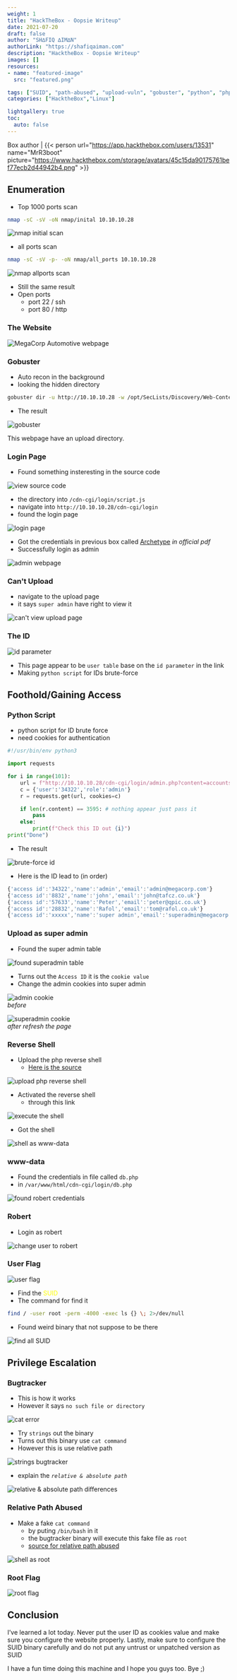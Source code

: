 ```yaml
---
weight: 1
title: "HackTheBox - Oopsie Writeup"
date: 2021-07-20
draft: false
author: "SH∆FIQ ∆IM∆N"
authorLink: "https://shafiqaiman.com"
description: "HacktheBox - Oopsie Writeup"
images: []
resources:
- name: "featured-image"
  src: "featured.png"

tags: ["SUID", "path-abused", "upload-vuln", "gobuster", "python", "php-reverse-shell"]
categories: ["HacktheBox","Linux"]

lightgallery: true
toc:
  auto: false
---
```


Box author | {{< person url="https://app.hackthebox.com/users/13531" name="MrR3boot" picture="https://www.hackthebox.com/storage/avatars/45c15da90175761bef77ecb2d44942b4.png" >}}

<!--more-->

## Enumeration

- Top 1000 ports scan

```bash
nmap -sC -sV -oN nmap/inital 10.10.10.28
```

![nmap initial scan](2.png "nmap initial scan")

- all ports scan

```bash
nmap -sC -sV -p- -oN nmap/all_ports 10.10.10.28
```

![nmap allports scan](3.png "nmap allports scan")

- Still the same result 
- Open ports
	- port 22 / ssh 
	- port 80 / http


### The Website
![MegaCorp Automotive webpage](4.png "MegaCorp Automotive webpage")

### Gobuster
- Auto recon in the background
- looking the hidden directory

```bash
gobuster dir -u http://10.10.10.28 -w /opt/SecLists/Discovery/Web-Content/raft-medium-directories.txt -o gobuster.log
```
- The result

![gobuster](5.png "gobuster")

This webpage have an upload directory.

### Login Page
- Found something insteresting in the source code


![view source code](6.png "view source code")

- the directory into `/cdn-cgi/login/script.js`
- navigate into `http://10.10.10.28/cdn-cgi/login`
- found the login page

![login page](7.png "login page")

- Got the credentials in previous box called [Archetype](https://shafiqaiman.com/posts/htb/archetype/) _in official pdf_
- Successfully login as admin

![admin webpage](8.png "admin webpage")

### Can't Upload
- navigate to the upload page
- it says `super admin` have right to view it

![can't view upload page](9.png "can't view upload page")

### The ID

![id parameter](10.png "id parameter")

- This page appear to be `user table` base on the `id parameter` in the link
- Making `python script` for IDs brute-force 

## Foothold/Gaining Access

### Python Script
- python script for ID brute force
- need cookies for authentication

```python
#!/usr/bin/env python3

import requests

for i in range(101):
    url = f"http://10.10.10.28/cdn-cgi/login/admin.php?content=accounts&id={i}"
    c = {'user':'34322','role':'admin'}
    r = requests.get(url, cookies=c)

    if len(r.content) == 3595: # nothing appear just pass it
        pass
    else:
        print(f"Check this ID out {i}")
print("Done")
```
- The result

![brute-force id](11.png "brute-force id")

- Here is the ID lead to (in order)

```javascript
{'access id':'34322','name':'admin','email':'admin@megacorp.com'}
{'access id':'8832','name':'john','email':'john@tafcz.co.uk'}
{'access id':'57633','name':'Peter','email':'peter@qpic.co.uk'}
{'access id':'28832','name':'Rafol','email':'tom@rafol.co.uk'}
{'access id':'xxxxx','name':'super admin','email':'superadmin@megacorp.com'}
```

### Upload as super admin
- Found the super admin table

![found superadmin table](12.png "found superadmin table")

- Turns out the `Access ID` it is the `cookie value`
- Change the admin cookies into super admin

![admin cookie](13.png "admin cookie") <br>_before_

![superadmin cookie](14.png "superadmin cookie") <br>_after refresh the page_

### Reverse Shell
- Upload the php reverse shell
  - [Here is the source ](https://raw.githubusercontent.com/pentestmonkey/php-reverse-shell/master/php-reverse-shell.php)

![upload php reverse shell](15.png "upload php reverse shell")

- Activated the reverse shell
  - through this link

![execute the shell](16.png "execute the shell")

- Got the shell

![shell as www-data](17.png "shell as www-data")

### www-data
- Found the credentials in file called `db.php`
- in `/var/www/html/cdn-cgi/login/db.php`

![found robert credentials](18.png "found robert credentials")

### Robert
- Login as robert

![change user to robert](19.png "change user to robert")

### User Flag

![user flag](20.png "user flag")

- Find the <font color="yellow">SUID</font>
- The command for find it

```bash
find / -user root -perm -4000 -exec ls {} \; 2>/dev/null
```
- Found weird binary that not suppose to be there

![find all SUID](21.png "find all SUID")

## Privilege Escalation

### Bugtracker
- This is how it works
- However it says `no such file or directory`

![cat error](22.png "cat error")

- Try `strings` out the binary 
- Turns out this binary use `cat command`
- However this is use relative path

![strings bugtracker](23.png "strings bugtracker")

- explain the _`relative & absolute path`_

![relative & absolute path differences](24.png "relative & absolute path differences")

### Relative Path Abused
- Make a fake `cat command`
	- by puting `/bin/bash` in it
	- the bugtracker binary will execute this fake file as `root`
	- [source for relative path abused](https://www.hackingarticles.in/linux-privilege-escalation-using-path-variable/)

![shell as root](25.png "shell as root")

### Root Flag

![root flag](26.png "root flag")

## Conclusion
I’ve learned a lot today. Never put the user ID as cookies value and make sure you configure the website properly. Lastly, make sure to configure the SUID binary carefully and do not put any untrust or unpatched version as SUID

I have a fun time doing this machine and I hope you guys too. Bye ;)